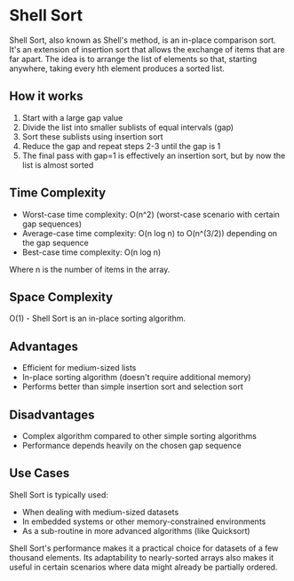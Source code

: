 # Shell Sort

Shell Sort, also known as Shell's method, is an in-place comparison sort. It's an extension of insertion sort that allows the exchange of items that are far apart. The idea is to arrange the list of elements so that, starting anywhere, taking every hth element produces a sorted list.

## How it works

1. Start with a large gap value
2. Divide the list into smaller sublists of equal intervals (gap)
3. Sort these sublists using insertion sort
4. Reduce the gap and repeat steps 2-3 until the gap is 1
5. The final pass with gap=1 is effectively an insertion sort, but by now the list is almost sorted

## Time Complexity

- Worst-case time complexity: O(n^2) (worst-case scenario with certain gap sequences)
- Average-case time complexity: O(n log n) to O(n^(3/2)) depending on the gap sequence
- Best-case time complexity: O(n log n)

Where n is the number of items in the array.

## Space Complexity

O(1) - Shell Sort is an in-place sorting algorithm.

## Advantages

- Efficient for medium-sized lists
- In-place sorting algorithm (doesn't require additional memory)
- Performs better than simple insertion sort and selection sort

## Disadvantages

- Complex algorithm compared to other simple sorting algorithms
- Performance depends heavily on the chosen gap sequence

## Use Cases

Shell Sort is typically used:

- When dealing with medium-sized datasets
- In embedded systems or other memory-constrained environments
- As a sub-routine in more advanced algorithms (like Quicksort)

Shell Sort's performance makes it a practical choice for datasets of a few thousand elements. Its adaptability to nearly-sorted arrays also makes it useful in certain scenarios where data might already be partially ordered.